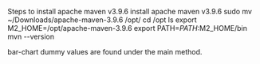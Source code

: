 Steps to install apache maven v3.9.6
install apache maven v3.9.6
sudo mv ~/Downloads/apache-maven-3.9.6 /opt/
cd /opt
ls
export M2_HOME=/opt/apache-maven-3.9.6
export PATH=$PATH:$M2_HOME/bin
mvn --version

bar-chart dummy values are found under the main method.
